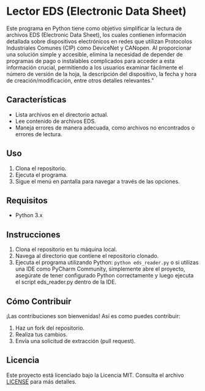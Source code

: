 

# Lector EDS (Electronic Data Sheet)


Este programa en Python tiene como objetivo simplificar la lectura de archivos EDS (Electronic Data Sheet), los cuales contienen información detallada sobre dispositivos electrónicos en redes que utilizan Protocolos Industriales Comunes (CIP) como DeviceNet y CANopen. Al proporcionar una solución simple y accesible, elimina la necesidad de depender de programas de pago o instalables complicados para acceder a esta información crucial, permitiendo a los usuarios examinar fácilmente el número de versión de la hoja, la descripción del dispositivo, la fecha y hora de creación/modificación, entre otros detalles relevantes."


## Características

- Lista archivos en el directorio actual.
- Lee contenido de archivos EDS.
- Maneja errores de manera adecuada, como archivos no encontrados o errores de lectura.

## Uso

1. Clona el repositorio.
2. Ejecuta el programa.
3. Sigue el menú en pantalla para navegar a través de las opciones.

## Requisitos

- Python 3.x

## Instrucciones

1. Clona el repositorio en tu máquina local.
2. Navega al directorio que contiene el repositorio clonado.
3. Ejecuta el programa utilizando Python: `python eds_reader.py` o si utilizas una IDE como PyCharm Community, simplemente abre el proyecto, asegúrate de tener configurado Python correctamente y luego ejecuta el script eds_reader.py dentro de la IDE.



## Cómo Contribuir

¡Las contribuciones son bienvenidas! Así es como puedes contribuir:

1. Haz un fork del repositorio.
2. Realiza tus cambios.
3. Envía una solicitud de extracción (pull request).

## Licencia

Este proyecto está licenciado bajo la Licencia MIT. Consulta el archivo [LICENSE](LICENSE) para más detalles.
